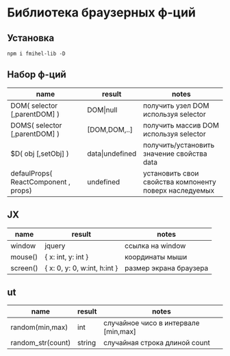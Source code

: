 # Библиотека браузерных ф-ций 
## Установка
`npm i fmihel-lib -D`
## Набор ф-ций 
|name|result|notes|
|-----|-----|-----|
|DOM( selector [,parentDOM] )|DOM\|null| получить узел DOM используя selector |
|DOMS( selector [,parentDOM] )|[DOM,DOM,..]| получить массив DOM используя selector|
|$D( obj [,setObj] )|data\|undefined| получить/установить значение свойства data|
|defaulProps( ReactComponent , props)|undefined| установить свои свойства компоненту поверх наследуемых|
## JX
|name|result|notes|
|-----|-----|-----|
|window|jquery| ссылка на window |
|mouse()|{ x: int, y: int }| координаты мыши|
|screen()|{ x: 0, y: 0, w:int, h:int }| размер экрана браузера|


## ut
|name|result|notes|
|-----|-----|-----|
|random(min,max)|int| случайное чисо в интервале [min,max] |
|random_str(count)|string| случайная строка длиной count |

